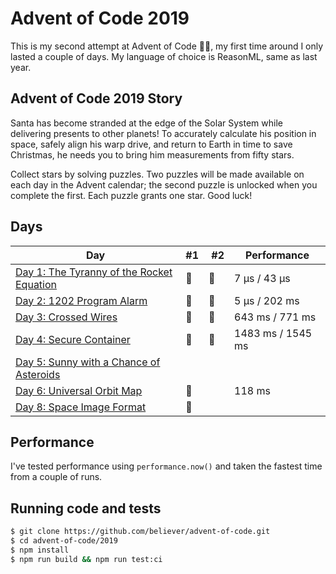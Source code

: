 # Advent of Code 2019

This is my second attempt at Advent of Code 🎅🏻, my first time around I only lasted
a couple of days. My language of choice is ReasonML, same as last year.

## Advent of Code 2019 Story

Santa has become stranded at the edge of the Solar System while delivering presents to other planets! To accurately calculate his position in space, safely align his warp drive, and return to Earth in time to save Christmas, he needs you to bring him measurements from fifty stars.

Collect stars by solving puzzles. Two puzzles will be made available on each day in the Advent calendar; the second puzzle is unlocked when you complete the first. Each puzzle grants one star. Good luck!

## Days

| Day                                                                                                                                                   | #1  |  #2 | Performance       |
| ----------------------------------------------------------------------------------------------------------------------------------------------------- | --- | --- | ----------------- |
| [Day 1: The Tyranny of the Rocket Equation](https://github.com/believer/advent-of-code/tree/master/2019/src/day-1-the-tyranny-of-the-rocket-equation) | 🌟  | 🌟  | 7 µs / 43 µs      |
| [Day 2: 1202 Program Alarm](https://github.com/believer/advent-of-code/tree/master/2019/src/day-2-1202-program-alarm)                                 | 🌟  | 🌟  | 5 µs / 202 ms     |
| [Day 3: Crossed Wires](https://github.com/believer/advent-of-code/tree/master/2019/src/day-3-crossed-wires)                                           | 🌟  | 🌟  | 643 ms / 771 ms   |
| [Day 4: Secure Container](https://github.com/believer/advent-of-code/tree/master/2019/src/day-4-secure-container)                                     | 🌟  | 🌟  | 1483 ms / 1545 ms |
| [Day 5: Sunny with a Chance of Asteroids](https://github.com/believer/advent-of-code/tree/master/2019/src/day-5-sunny-with-a-chance-of-asteroids)     |     |     |                   |
| [Day 6: Universal Orbit Map](https://github.com/believer/advent-of-code/tree/master/2019/src/day-6-universal-orbit-map)                               | 🌟  |     | 118 ms            |
| [Day 8: Space Image Format](https://github.com/believer/advent-of-code/tree/master/2019/src/day-8-space-image-format)                                 | 🌟  |     |                   |

## Performance

I've tested performance using `performance.now()` and taken the fastest time
from a couple of runs.

## Running code and tests

```bash
$ git clone https://github.com/believer/advent-of-code.git
$ cd advent-of-code/2019
$ npm install
$ npm run build && npm run test:ci
```
